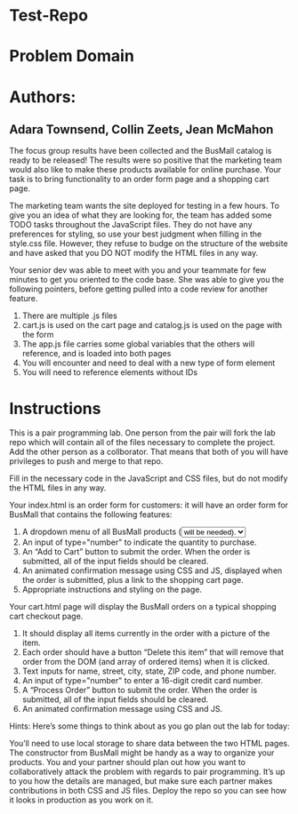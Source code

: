 # Test-Repo

# Problem Domain

# Authors:

## Adara Townsend, Collin Zeets, Jean McMahon
The focus group results have been collected and the BusMall catalog is ready to be released! The results were so positive that the marketing team would also like to make these products available for online purchase. Your task is to bring functionality to an order form page and a shopping cart page.

The marketing team wants the site deployed for testing in a few hours. To give you an idea of what they are looking for, the team has added some TODO tasks throughout the JavaScript files. They do not have any preferences for styling, so use your best judgment when filling in the style.css file. However, they refuse to budge on the structure of the website and have asked that you DO NOT modify the HTML files in any way.

Your senior dev was able to meet with you and your teammate for few minutes to get you oriented to the code base. She was able to give you the following pointers, before getting pulled into a code review for another feature.

1. There are multiple .js files
2. cart.js is used on the cart page and catalog.js is used on the page with the form
3. The app.js file carries some global variables that the others will reference, and is loaded into both pages
4. You will encounter and need to deal with a new type of form element
5. You will need to reference elements without IDs


# Instructions
This is a pair programming lab. One person from the pair will fork the lab repo which will contain all of the files necessary to complete the project. Add the other person as a collborator. That means that both of you will have privileges to push and merge to that repo.

Fill in the necessary code in the JavaScript and CSS files, but do not modify the HTML files in any way.

Your index.html is an order form for customers: it will have an order form for BusMall that contains the following features:

1. A dropdown menu of all BusMall products (<select> and <option> will be needed).
2. An input of type="number" to indicate the quantity to purchase.
3. An “Add to Cart” button to submit the order. When the order is submitted, all of the input fields should be cleared.
4. An animated confirmation message using CSS and JS, displayed when the order is submitted, plus a link to the shopping cart page.
5. Appropriate instructions and styling on the page.

Your cart.html page will display the BusMall orders on a typical shopping cart checkout page.

1. It should display all items currently in the order with a picture of the item.
2. Each order should have a button “Delete this item” that will remove that order from the DOM (and array of ordered items) when it is clicked.
3. Text inputs for name, street, city, state, ZIP code, and phone number.
4. An input of type="number" to enter a 16-digit credit card number.
5. A “Process Order” button to submit the order. When the order is submitted, all of the input fields should be cleared.
6. An animated confirmation message using CSS and JS.

Hints: Here’s some things to think about as you go plan out the lab for today:

You’ll need to use local storage to share data between the two HTML pages.
The constructor from BusMall might be handy as a way to organize your products.
You and your partner should plan out how you want to collaboratively attack the problem with regards to pair programming. It’s up to you how the details are managed, but make sure each partner makes contributions in both CSS and JS files.
Deploy the repo so you can see how it looks in production as you work on it.